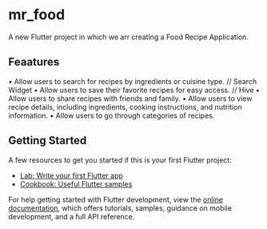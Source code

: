 # mr_food

A new Flutter project in which we arr creating a Food Recipe Application.

## Feaatures
• Allow users to search for recipes by ingredients or cuisine type. // Search Widget
• Allow users to save their favorite recipes for easy access.  // Hive 
• Allow users to share recipes with friends and family.
• Allow users to view recipe details, including ingredients, cooking instructions, and nutrition information.
• Allow users to go through categories of recipes.

## Getting Started


A few resources to get you started if this is your first Flutter project:

- [Lab: Write your first Flutter app](https://docs.flutter.dev/get-started/codelab)
- [Cookbook: Useful Flutter samples](https://docs.flutter.dev/cookbook)

For help getting started with Flutter development, view the
[online documentation](https://docs.flutter.dev/), which offers tutorials,
samples, guidance on mobile development, and a full API reference.
